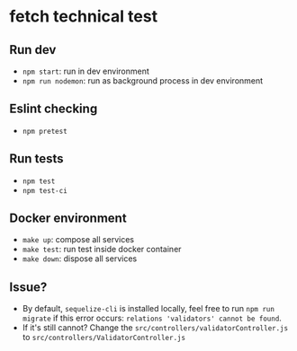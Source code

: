 # fetch technical test
## Run dev
- `npm start`: run in dev environment
- `npm run nodemon`: run as background process in dev environment

## Eslint checking
- `npm pretest`

## Run tests
- `npm test`
- `npm test-ci`

## Docker environment
- `make up`: compose all services
- `make test`: run test inside docker container
- `make down`: dispose all services

## Issue?
- By default, `sequelize-cli` is installed locally, feel free to run `npm run migrate` if this error occurs: `relations 'validators' cannot be found`.
- If it's still cannot? Change the `src/controllers/validatorController.js` to `src/controllers/ValidatorController.js`
